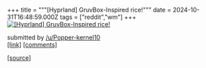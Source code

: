 +++
title = """[Hyprland] GruvBox-Inspired rice!"""
date = 2024-10-31T16:48:59.000Z
tags = ["reddit","wm"]
+++
[![[Hyprland] GruvBox-Inspired rice!](https://b.thumbs.redditmedia.com/-GYtI0j0E_iXYLy-nWmCiSyJjeoAVWkU8mTO9x3JBWI.jpg "[Hyprland] GruvBox-Inspired rice!")](https://www.reddit.com/r/unixporn/comments/1ggj4rl/hyprland_gruvboxinspired_rice/)

submitted by [/u/Popper-kernel10](https://www.reddit.com/user/Popper-kernel10)  
[\[link\]](https://www.reddit.com/gallery/1ggj4rl) [\[comments\]](https://www.reddit.com/r/unixporn/comments/1ggj4rl/hyprland_gruvboxinspired_rice/)

[[source]](https://www.reddit.com/r/unixporn/comments/1ggj4rl/hyprland_gruvboxinspired_rice/)

